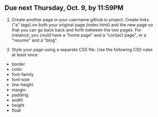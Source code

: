 ## Due next Thursday, Oct. 9, by 11:59PM

1. Create another page in your username.github.io project. Create links ("a" tags) on both your original page (index.html) and the new page so that you can go back back and forth between the two pages. For instance, you could have a "home page" and a "contact page", or a "resume" and a "blog".

2. Style your page using a separate CSS file. Use the following CSS rules at least once:

- border
- color
- font-family
- font-size
- line-height
- margin
- padding
- width
- height
- float


